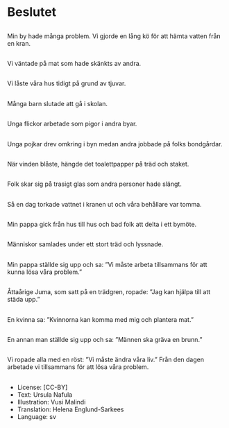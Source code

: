# Beslutet

##
Min by hade många problem. Vi gjorde en lång kö för att hämta vatten från en kran.

##
Vi väntade på mat som hade skänkts av andra.

##
Vi låste våra hus tidigt på grund av tjuvar.

##
Många barn slutade att gå i skolan.

##
Unga flickor arbetade som pigor i andra byar.

##
Unga pojkar drev omkring i byn medan andra jobbade på folks bondgårdar.

##
När vinden blåste, hängde det toalettpapper på träd och staket.

##
Folk skar sig på trasigt glas som andra personer hade slängt.

##
Så en dag torkade vattnet i kranen ut och våra behållare var tomma.

##
Min pappa gick från hus till hus och bad folk att delta i ett bymöte.

##
Människor samlades under ett stort träd och lyssnade.

##
Min pappa ställde sig upp och sa: ”Vi måste arbeta tillsammans för att kunna lösa våra problem.”

##
Åttaårige Juma, som satt på en trädgren, ropade: ”Jag kan hjälpa till att städa upp.”

##
En kvinna sa: ”Kvinnorna kan komma med mig och plantera mat.”

##
En annan man ställde sig upp och sa: ”Männen ska gräva en brunn.”

##
Vi ropade alla med en röst: ”Vi måste ändra våra liv.” Från den dagen arbetade vi tillsammans för att lösa våra problem.

##
* License: [CC-BY]
* Text: Ursula Nafula
* Illustration: Vusi Malindi
* Translation: Helena Englund-Sarkees
* Language: sv

